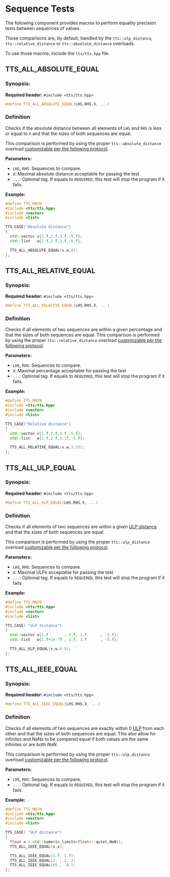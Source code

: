 # Sequence Tests

The following component provides macros to perform equality precision tests between
sequences of values.

Those comparisons are, by default, handled by the `tts::ulp_distance`, `tts::relative_distance`
or `tts::absolute_distance` overloads.

To use those macros, include the `tts/tts.hpp` file.

## TTS_ALL_ABSOLUTE_EQUAL

### Synopsis:
**Required header:** `#include <tts/tts.hpp>`
~~~~~~~~~~~~~~~~~~~~~~~~~~~~~~~~~~~~~~~~ c++
#define TTS_ALL_ABSOLUTE_EQUAL(LHS,RHS,X, ...)
~~~~~~~~~~~~~~~~~~~~~~~~~~~~~~~~~~~~~~~~

### Definition

Checks if the absolute distance between all elements of `LHS` and `RHS` is less or equal to `X`
and that the sizes of both sequences are equal.

This comparison is performed by using the proper `tts::absolute_distance` overload
[customizable per the following protocol](customisation.html#absolute).

**Parameters:**
  + `LHS`, `RHS`:  Sequences to compare.
  + `X`:  Maximal absolute distance acceptable for passing the test
  + `...`: Optional tag. If equals to `REQUIRED`, this test will stop the program if it fails.

**Example:**
~~~~~~~~~~~~~~~~~~~~~~~~~~~~~~~~~~~~~~~~ c++
#define TTS_MAIN
#include <tts/tts.hpp>
#include <vector>
#include <list>

TTS_CASE("Absolute distance")
{
  std::vector v{1.f,2.f,3.f,-5.f};
  std::list   w{1.f,2.f,3.f,-5.f};

  TTS_ALL_ABSOLUTE_EQUAL(v,w,0);
};
~~~~~~~~~~~~~~~~~~~~~~~~~~~~~~~~~~~~~~~~

## TTS_ALL_RELATIVE_EQUAL

### Synopsis:
**Required header:** `#include <tts/tts.hpp>`
~~~~~~~~~~~~~~~~~~~~~~~~~~~~~~~~~~~~~~~~ c++
#define TTS_ALL_RELATIVE_EQUAL(LHS,RHS,X, ...)
~~~~~~~~~~~~~~~~~~~~~~~~~~~~~~~~~~~~~~~~

### Definition

Checks if all elements of two sequences are within a given percentage and that the sizes of both
sequences are equal. This comparison is performed by using the proper `tts::relative_distance` overload
[customizable per the following protocol](customisation.html#relative).

**Parameters:**
  + `LHS`, `RHS`:  Sequences to compare.
  + `X`:  Maximal percentage acceptable for passing the test
  + `...`: Optional tag. If equals to `REQUIRED`, this test will stop the program if it fails.

**Example:**
~~~~~~~~~~~~~~~~~~~~~~~~~~~~~~~~~~~~~~~~ c++
#define TTS_MAIN
#include <tts/tts.hpp>
#include <vector>
#include <list>

TTS_CASE("Relative distance")
{
  std::vector v{1.f,2.f,3.f,-5.f};
  std::list   w{1.f,2.f,3.1f,-5.f};

  TTS_ALL_RELATIVE_EQUAL(v,w,3.33);
};
~~~~~~~~~~~~~~~~~~~~~~~~~~~~~~~~~~~~~~~~

## TTS_ALL_ULP_EQUAL

### Synopsis:
**Required header:** `#include <tts/tts.hpp>`
~~~~~~~~~~~~~~~~~~~~~~~~~~~~~~~~~~~~~~~~ c++
#define TTS_ALL_ULP_EQUAL(LHS,RHS,X, ...)
~~~~~~~~~~~~~~~~~~~~~~~~~~~~~~~~~~~~~~~~

### Definition

Checks if all elements of two sequences are within a given [ULP distance](rationale.html#ulp) and
that the sizes of both sequences are equal.

This comparison is performed by using the proper `tts::ulp_distance` overload
[customizable per the following protocol](customisation.html#ulp).

**Parameters:**
  + `LHS`, `RHS`:  Sequences to compare.
  + `X`:  Maximal ULPs acceptable for passing the test
  + `...`: Optional tag. If equals to `REQUIRED`, this test will stop the program if it fails.

**Example:**
~~~~~~~~~~~~~~~~~~~~~~~~~~~~~~~~~~~~~~~~ c++
#define TTS_MAIN
#include <tts/tts.hpp>
#include <vector>
#include <list>

TTS_CASE( "ULP distance")
{
  std::vector v{1.f       , 2.f, 3.f      , -5.f};
  std::list   w{1.f+1e-7f , 2.f, 3.f      , -5.f};

  TTS_ALL_ULP_EQUAL(v,w,0.5);
};
~~~~~~~~~~~~~~~~~~~~~~~~~~~~~~~~~~~~~~~~

## TTS_ALL_IEEE_EQUAL

### Synopsis:
**Required header:** `#include <tts/tts.hpp>`
~~~~~~~~~~~~~~~~~~~~~~~~~~~~~~~~~~~~~~~~ c++
#define TTS_ALL_IEEE_EQUAL(LHS,RHS,X, ...)
~~~~~~~~~~~~~~~~~~~~~~~~~~~~~~~~~~~~~~~~

### Definition

Checks if all elements of two sequences are exactly within 0 [ULP](rationale.html#ulp) from
each other and that the sizes of both sequences are equal. This also allow for infinites and NaNs
to be compared equal if both values are the same infinites or are both $NaN$.

This comparison is performed by using the proper `tts::ulp_distance` overload
[customizable per the following protocol](customisation.html#ulp).

**Parameters:**
  + `LHS`, `RHS`:  Sequences to compare.
  + `...`: Optional tag. If equals to `REQUIRED`, this test will stop the program if it fails.

**Example:**
~~~~~~~~~~~~~~~~~~~~~~~~~~~~~~~~~~~~~~~~ c++
#define TTS_MAIN
#include <tts/tts.hpp>
#include <vector>
#include <list>

TTS_CASE( "ULP distance")
{
  float x = std::numeric_limits<float>::quiet_NaN();
  TTS_ALL_IEEE_EQUAL(x,x);

  TTS_ALL_IEEE_EQUAL(1.f, 1.f);
  TTS_ALL_IEEE_EQUAL(2. , 2. );
  TTS_ALL_IEEE_EQUAL(65 , 'A');
};
~~~~~~~~~~~~~~~~~~~~~~~~~~~~~~~~~~~~~~~~
